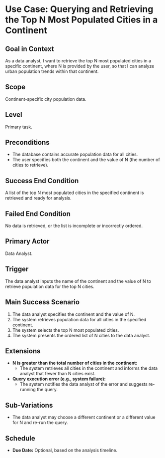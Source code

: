 # Use Case: Querying and Retrieving the Top N Most Populated Cities in a Continent

## Goal in Context
As a data analyst, I want to retrieve the top N most populated cities in a specific continent, where N is provided by the user, so that I can analyze urban population trends within that continent.

## Scope
Continent-specific city population data.

## Level
Primary task.

## Preconditions
- The database contains accurate population data for all cities.
- The user specifies both the continent and the value of N (the number of cities to retrieve).

## Success End Condition
A list of the top N most populated cities in the specified continent is retrieved and ready for analysis.

## Failed End Condition
No data is retrieved, or the list is incomplete or incorrectly ordered.

## Primary Actor
Data Analyst.

## Trigger
The data analyst inputs the name of the continent and the value of N to retrieve population data for the top N cities.

## Main Success Scenario
1. The data analyst specifies the continent and the value of N.
2. The system retrieves population data for all cities in the specified continent.
3. The system selects the top N most populated cities.
4. The system presents the ordered list of N cities to the data analyst.

## Extensions
- **N is greater than the total number of cities in the continent:**
    - The system retrieves all cities in the continent and informs the data analyst that fewer than N cities exist.
- **Query execution error (e.g., system failure):**
    - The system notifies the data analyst of the error and suggests re-running the query.

## Sub-Variations
- The data analyst may choose a different continent or a different value for N and re-run the query.

## Schedule
- **Due Date:** Optional, based on the analysis timeline.
